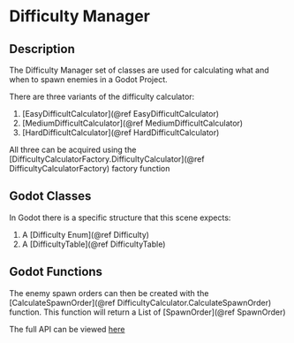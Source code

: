 # Difficulty Manager

## Description
The Difficulty Manager set of classes are used for calculating what and when to
spawn enemies in a Godot Project.

There are three variants of the difficulty calculator:
1. [EasyDifficultCalculator](@ref EasyDifficultCalculator)
2. [MediumDifficultCalculator](@ref MediumDifficultCalculator)
3. [HardDifficultCalculator](@ref HardDifficultCalculator)

All three can be acquired using the [DifficultyCalculatorFactory.DifficultyCalculator](@ref DifficultyCalculatorFactory) factory function

## Godot Classes
In Godot there is a specific structure that this scene expects:
1. A [Difficulty Enum](@ref Difficulty)
2. A [DifficultyTable](@ref DifficultyTable)

## Godot Functions
The enemy spawn orders can then be created with the [CalculateSpawnOrder](@ref DifficultyCalculator.CalculateSpawnOrder) function.
This function will return a List of [SpawnOrder](@ref SpawnOrder)

The full API can be viewed [here](https://flightcontrol40.github.io/CS-383-Project/classRoundManager_1_1DifficultyCalculator.html)
